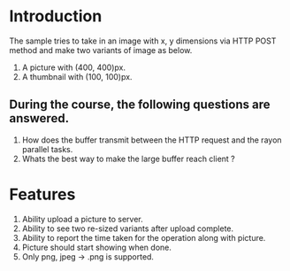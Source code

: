# Introduction
The sample tries to take in an image with x, y dimensions via HTTP POST method and make two variants of image as below.
1. A picture with (400, 400)px.
2. A thumbnail with (100, 100)px.

## During the course, the following questions are answered.

1. How does the buffer transmit between the HTTP request and the rayon parallel tasks.
2. Whats the best way to make the large buffer reach client ?

# Features
1. Ability upload a picture to server.
2. Ability to see two re-sized variants after upload complete.
3. Ability to report the time taken for the operation along with picture.
4. Picture should start showing when done.
5. Only png, jpeg -> .png is supported.
